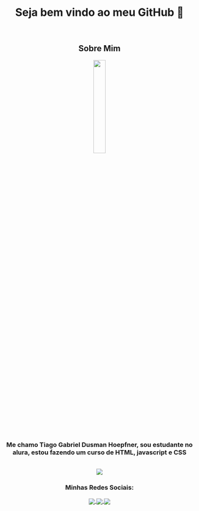   <h1 align="center">Seja bem vindo ao meu GitHub 👋</h1>
  <br>
  <h2 align="center">Sobre Mim</h2>
  <div align="center">
    <img src="https://github.com/Teaguinho-feiu/Teaguinho-feiu/blob/main/foto_minha.jpg?raw=true" width="25%">
    <h3>Me chamo Tiago Gabriel Dusman Hoepfner, sou estudante no alura, estou fazendo um curso de HTML, javascript e CSS</h3>
    <br>
    <img src="https://github-readme-stats.vercel.app/api/top-langs/?username=Teaguinho-feiu&layout=compact&&theme=github_dark">
    <br>
      <h3>Minhas Redes Sociais:</h3>
    <a href="https://twitter.com/teaguinho_feiu">
      <img align="center" src="https://camo.githubusercontent.com/5d03c86f6a75f7cbe80d135d9162fbf6dc46a31253cf30a8e9bb8279b4d574d3/68747470733a2f2f696d672e736869656c64732e696f2f62616467652f547769747465722d3144413146323f7374796c653d666f722d7468652d6261646765266c6f676f3d74776974746572266c6f676f436f6c6f723d7768697465" data-canonical-src="https://img.shields.io/badge/Twitter-1DA1F2?style=for-the-badge&amp;logo=twitter&amp;logoColor=white" style="max-width:100%;">
    </a>
    <a href="#">
      <img align="center" src="https://camo.githubusercontent.com/fa3a73dd59b1846fafccff262b3b19effed1f11c069e267ccf72c9227867a32f/68747470733a2f2f696d672e736869656c64732e696f2f62616467652f446973636f72642d3732383944413f7374796c653d666f722d7468652d6261646765266c6f676f3d646973636f7264266c6f676f436f6c6f723d7768697465266c696e6b3d68747470733a2f2f646973636f72642e67672f5a503766477973" data-canonical-src="https://img.shields.io/badge/Discord-7289DA?style=for-the-badge&amp;logo=discord&amp;logoColor=white&amp;link=https://discord.gg/ZP7fGys" style="max-width:100%;">
    </a>
    <a href="https://www.youtube.com/channel/UCswxFcJ7dS3WI92-8ZUfB0w">
      <img align="center" src="https://camo.githubusercontent.com/d79c5549652f9c7690992eb49571d216a70a480681561cbd93bfbfc77c491e54/68747470733a2f2f696d672e736869656c64732e696f2f62616467652f596f75547562652d4646303030303f7374796c653d666f722d7468652d6261646765266c6f676f3d796f7574756265266c6f676f436f6c6f723d7768697465" data-canonical-src="https://img.shields.io/badge/YouTube-FF0000?style=for-the-badge&amp;logo=youtube&amp;logoColor=white" style="max-width:100%;">
    </a>
  </div>
